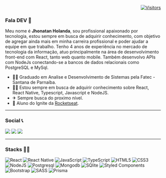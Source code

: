 
<div align="right">

[![Visitors](https://komarev.com/ghpvc/?username=tharlys10&label=Profile%20views&color=0e75b6&style=flat)](https://github.com/Tharlys10)

</div>

### Fala DEV 👋

Meu nome é <b>Jhonatan Holanda</b>, sou profissional apaixonado por tecnologia, estou sempre em busca de adquirir conhecimento, com objetivo de agregar ainda mais em minha carreira profissional e poder ajudar a equipe em que trabalho. Tenho 4 anos de experiência no mercado de tecnologia da informação, atuo principalmente na área de desenvolvimento front-end com React, tanto web quanto mobile. Também desenvolvo APIs com NodeJs conectando-se a bancos de dados relacionais como PostgreSQL e MySql.

- 👨‍🎓 Graduado em Analise e Desenvolvimento de Sistemas pela Fatec - Santana de Parnaíba.
- 👨‍💻 Estou sempre em busca de adquirir conhecimento sobre React, React Native, Typescript, Javascript e NodeJS.
- ✈ Sempre busca do proximo nível.
- 🚀 Aluno do Ignite da [Rocketseat](https://github.com/Rocketseat).

----
### Social 📞

[<img src="https://img.shields.io/badge/Rocketseat-%237159c1?style=for-the-badge&logo=ghost&theme=dark" />](https://app.rocketseat.com.br/me/jhonatan-holanda) 
[<img src="https://img.shields.io/badge/linkedin-%230077B5.svg?&style=for-the-badge&logo=linkedin&logoColor=white&theme=dark" />](https://www.linkedin.com/in/jhonatan-holanda/) 
[<img src="https://img.shields.io/badge/Microsoft_Outlook-0078D4?style=for-the-badge&logo=microsoft-outlook&logoColor=white">](mailto:jhonatan_holanda@hotmail.com)   
</sub>

---

### Stacks 👨‍💻
<p align="left">
  <div>

  <img alt="React" src="https://img.shields.io/badge/react%20-%2320232a.svg?&style=for-the-badge&logo=react&logoColor=%2361DAFB"/>
  <img alt="React Native" src="https://img.shields.io/badge/react native%20-%2320232a.svg?&style=for-the-badge&logo=react&logoColor=%2361DAFB"/>
  <img alt="JavaScript" src="https://img.shields.io/badge/javascript%20-%23323330.svg?&style=for-the-badge&logo=javascript&logoColor=%23F7DF1E"/>
  <img alt="TypeScript" src="https://img.shields.io/badge/typescript%20-%23007ACC.svg?&style=for-the-badge&logo=typescript&logoColor=white"/>
  <img alt="HTML5" src="https://img.shields.io/badge/html5%20-%23E34F26.svg?&style=for-the-badge&logo=html5&logoColor=white"/>
  <img alt="CSS3" src="https://img.shields.io/badge/css3-2D63DD.svg?&style=for-the-badge&logo=css3&logoColor=white"/>
  <img alt="NodeJS" src="https://img.shields.io/badge/node.js%20-%2343853D.svg?&style=for-the-badge&logo=node.js&logoColor=white"/>
  <img alt="Postgresql" src="https://img.shields.io/badge/postgresql%20-blue.svg?&style=for-the-badge&logo=postgresql&logoColor=white"/>
  <img alt="Mongodb" src="https://img.shields.io/badge/mongodb%20-green.svg?&style=for-the-badge&logo=mongodb&logoColor=white"/>
  <img alt="SQlite" src="https://img.shields.io/badge/sqlite%20-blue.svg?&style=for-the-badge&logo=sqlite&logoColor=white"/>
  <img alt="Styled Components" src="https://img.shields.io/badge/styled--components-DB7093?style=for-the-badge&logo=styled-components&logoColor=white"/>
  <img alt="Bootstrap" src="https://img.shields.io/badge/bootstrap-7953B3.svg?&style=for-the-badge&logo=bootstrap&logoColor=white"/>
  <img alt="SASS" src="https://img.shields.io/badge/sass-E10098.svg?&style=for-the-badge&logo=sass&logoColor=white"/>
  <img alt="Prisma" src="https://img.shields.io/badge/prisma%20-%2320232a.svg?&style=for-the-badge&logo=prisma"/>
<div>

</p>
